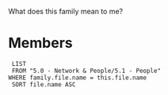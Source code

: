 What does this family mean to me?

# Members

```dataview
 LIST
 FROM "5.0 - Network & People/5.1 - People"
WHERE family.file.name = this.file.name
 SORT file.name ASC
```